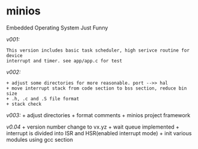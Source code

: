 minios
======

Embedded Operating System Just Funny

*v001:*

    This version includes basic task scheduler, high serivce routine for device
    interrupt and timer. see app/app.c for test

*v002:*

	+ adjust some directories for more reasonable. port -->> hal
	+ move interrupt stack from code section to bss section, reduce bin size
	+ .h, .c and .S file format
    + stack check

*v003:*
	+ adjust directories
    + format comments
    + minios project framework

*v0.04*
    + version number change to vx.yz
    + wait queue implemented
    + interrupt is divided into ISR and HSR(enabled interrupt mode)
    + init various modules using gcc section

